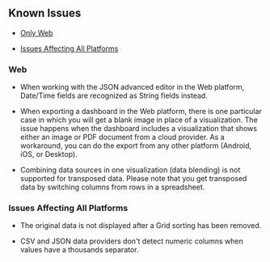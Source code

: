 ## Known Issues

  - [Only Web](#web)

  - [Issues Affecting All Platforms](#issues-all-platforms)

<a name='web'></a>
### Web

  - When working with the JSON advanced editor in the Web platform,
    Date/Time fields are recognized as String fields instead.

  - When exporting a dashboard in the Web platform, there is one
    particular case in which you will get a blank image in place of a
    visualization. The issue happens when the dashboard includes a
    visualization that shows either an image or PDF document from a
    cloud provider. As a workaround, you can do the export from any
    other platform (Android, iOS, or Desktop).

  - Combining data sources in one visualization (data blending) is not
    supported for transposed data. Please note that you get transposed
    data by switching columns from rows in a spreadsheet.

<a name='issues-all-platforms'></a>
### Issues Affecting All Platforms

  - The original data is not displayed after a Grid sorting has been
    removed.

  - CSV and JSON data providers don't detect numeric columns when values
    have a thousands separator.
